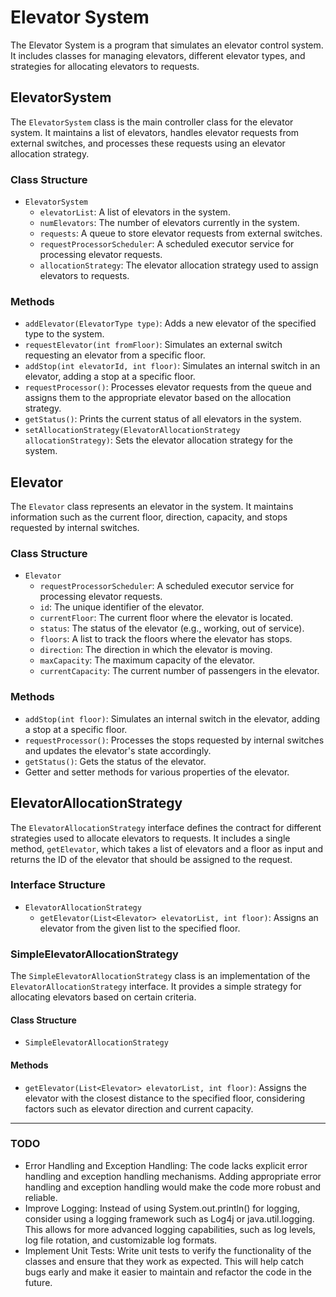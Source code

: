 # Elevator System

The Elevator System is a program that simulates an elevator control system. It includes classes for managing elevators, different elevator types, and strategies for allocating elevators to requests.

## ElevatorSystem

The `ElevatorSystem` class is the main controller class for the elevator system. It maintains a list of elevators, handles elevator requests from external switches, and processes these requests using an elevator allocation strategy.

### Class Structure

- `ElevatorSystem`
  - `elevatorList`: A list of elevators in the system.
  - `numElevators`: The number of elevators currently in the system.
  - `requests`: A queue to store elevator requests from external switches.
  - `requestProcessorScheduler`: A scheduled executor service for processing elevator requests.
  - `allocationStrategy`: The elevator allocation strategy used to assign elevators to requests.

### Methods

- `addElevator(ElevatorType type)`: Adds a new elevator of the specified type to the system.
- `requestElevator(int fromFloor)`: Simulates an external switch requesting an elevator from a specific floor.
- `addStop(int elevatorId, int floor)`: Simulates an internal switch in an elevator, adding a stop at a specific floor.
- `requestProcessor()`: Processes elevator requests from the queue and assigns them to the appropriate elevator based on the allocation strategy.
- `getStatus()`: Prints the current status of all elevators in the system.
- `setAllocationStrategy(ElevatorAllocationStrategy allocationStrategy)`: Sets the elevator allocation strategy for the system.

## Elevator

The `Elevator` class represents an elevator in the system. It maintains information such as the current floor, direction, capacity, and stops requested by internal switches.

### Class Structure

- `Elevator`
  - `requestProcessorScheduler`: A scheduled executor service for processing elevator requests.
  - `id`: The unique identifier of the elevator.
  - `currentFloor`: The current floor where the elevator is located.
  - `status`: The status of the elevator (e.g., working, out of service).
  - `floors`: A list to track the floors where the elevator has stops.
  - `direction`: The direction in which the elevator is moving.
  - `maxCapacity`: The maximum capacity of the elevator.
  - `currentCapacity`: The current number of passengers in the elevator.

### Methods

- `addStop(int floor)`: Simulates an internal switch in the elevator, adding a stop at a specific floor.
- `requestProcessor()`: Processes the stops requested by internal switches and updates the elevator's state accordingly.
- `getStatus()`: Gets the status of the elevator.
- Getter and setter methods for various properties of the elevator.

## ElevatorAllocationStrategy

The `ElevatorAllocationStrategy` interface defines the contract for different strategies used to allocate elevators to requests. It includes a single method, `getElevator`, which takes a list of elevators and a floor as input and returns the ID of the elevator that should be assigned to the request.

### Interface Structure

- `ElevatorAllocationStrategy`
  - `getElevator(List<Elevator> elevatorList, int floor)`: Assigns an elevator from the given list to the specified floor.

### SimpleElevatorAllocationStrategy

The `SimpleElevatorAllocationStrategy` class is an implementation of the `ElevatorAllocationStrategy` interface. It provides a simple strategy for allocating elevators based on certain criteria.

#### Class Structure

- `SimpleElevatorAllocationStrategy`

#### Methods

- `getElevator(List<Elevator> elevatorList, int floor)`: Assigns the elevator with the closest distance to the specified floor, considering factors such as elevator direction and current capacity.

---

### TODO
- Error Handling and Exception Handling: The code lacks explicit error handling and exception handling mechanisms. Adding appropriate error handling and exception handling would make the code more robust and reliable.
- Improve Logging: Instead of using System.out.println() for logging, consider using a logging framework such as Log4j or java.util.logging. This allows for more advanced logging capabilities, such as log levels, log file rotation, and customizable log formats.
- Implement Unit Tests: Write unit tests to verify the functionality of the classes and ensure that they work as expected. This will help catch bugs early and make it easier to maintain and refactor the code in the future.
